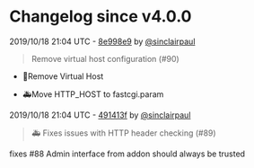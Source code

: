 # Changelog since v4.0.0

2019/10/18 21:04 UTC - [8e998e9](https://github.com/hassio-addons/addon-pi-hole/commit/8e998e99f6ef20cd71b15c14e8989348315fe2e0) by [@sinclairpaul](https://github.com/sinclairpaul)
> Remove virtual host configuration (#90)

* 🔨Remove Virtual Host

* 🚑Move HTTP_HOST to fastcgi.param 

2019/10/18 21:04 UTC - [491413f](https://github.com/hassio-addons/addon-pi-hole/commit/491413ffe9da2b820e70f38bb97852fef3bf4ed9) by [@sinclairpaul](https://github.com/sinclairpaul)
> 🚑 Fixes issues with HTTP header checking (#89)

fixes #88 Admin interface from addon should always be trusted 

